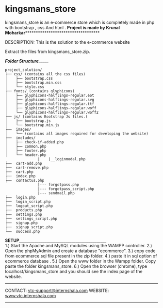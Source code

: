 # kingsmans_store
kingsmans_store is an e-commerce store which is completely made in php with  bootstrap , css And html .
 **************Project is made by Krunal Moharkar*************************************************

DESCRIPTION: This is the solution to the e-commerce website 

Extract the files from kingsmans_store.zip.

_____________________________________________Folder Structure__________________________________________________
	
	
	project_solution/
	├── css/ (contains all the css files)
	│    ├── bootstrap.css
	│    ├── bootstrap.min.css
	│    └── style.css
	├── fonts/ (contains glyphicons)
	│    ├── glyphicons-halflings-regular.eot
	│    ├── glyphicons-halflings-regular.svg
	│    ├── glyphicons-halflings-regular.ttf
	│    ├── glyphicons-halflings-regular.woff
	│    └── glyphicons-halflings-regular.woff2
	├── js/ (contains Bootstrap Js files.)
	│    ├── bootstrap.js
	│    └── bootstrap.min.js
	├──  images/
	│    └── (contains all images required for developing the website)
	├──  includes/	 
	│    ├── check-if-added.php
	│    ├── common.php
	│    ├── footer.php
	│    └── header.php
                   |    |__loginmodal.php
	├──  cart-add.php
	├──  cart-remove.php
	├──  cart.php 
	├──  index.php
	├──  contactus.php
                   |--- forgotpass.php
                   |--- forgotpass_script.php
                   |--- sendmail.php
	├──  login.php
	├──  login_script.php
	├──  logout_script.php
	├──  products.php
	├──  settings.php
	├──  settings_script.php
	├──  signup.php
	├──  signup_script.php
	└──  success.php

____________________________________________SETUP_________________________________________________________________________________________				
1.) Start the Apache and MySQL modules using the WAMPP controller.
2.) Open the phpMyAdmin and create a database "ecommerce". 
3.) copy code from ecommerce.sql file present in the zip folder.
4.) paste it in sql option of ecommerce database .
5.) Open the www folder in the Wampp folder. Copy paste the folder kingsmans_store.
6.) Open the browser (chrome), type localhost/kingsmans_store and you should see the index page of the website.

*******************************************************************************************************************************************
CONTACT: vtc-support@internshala.com
WEBSITE: www.vtc.internshala.com

*******************************************************************************************************************************************

